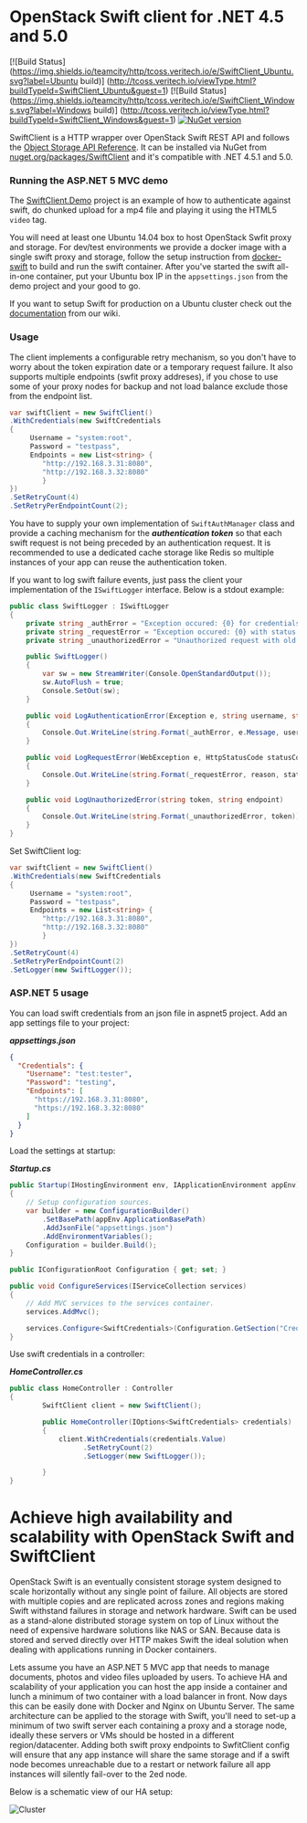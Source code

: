 # OpenStack Swift client for .NET 4.5 and 5.0

[![Build Status](https://img.shields.io/teamcity/http/tcoss.veritech.io/e/SwiftClient_Ubuntu.svg?label=Ubuntu build)]
(http://tcoss.veritech.io/viewType.html?buildTypeId=SwiftClient_Ubuntu&guest=1)
[![Build Status](https://img.shields.io/teamcity/http/tcoss.veritech.io/e/SwiftClient_Windows.svg?label=Windows build)]
(http://tcoss.veritech.io/viewType.html?buildTypeId=SwiftClient_Windows&guest=1)
[![NuGet version](https://img.shields.io/nuget/vpre/SwiftClient.svg)](https://www.nuget.org/packages/SwiftClient/)

SwiftClient is a HTTP wrapper over OpenStack Swift REST API and follows the [Object Storage API Reference](http://developer.openstack.org/api-ref-objectstorage-v1.html). It can be installed via NuGet from [nuget.org/packages/SwiftClient](https://www.nuget.org/packages/SwiftClient/) and it's compatible with .NET 4.5.1 and 5.0.

### Running the ASP.NET 5 MVC demo

The [SwiftClient.Demo](https://github.com/vtfuture/SwiftClient/tree/master/src/SwiftClient.Demo) project is an example of how to authenticate against swift, do chunked upload for a mp4 file and playing it using the HTML5 `video` tag. 

You will need at least one Ubuntu 14.04 box to host OpenStack Swfit proxy and storage. For dev/test environments we provide a docker image with a single swift proxy and storage, follow the setup instruction from [docker-swift](https://github.com/vtfuture/SwiftClient/tree/master/docker-swift) to build and run the swift container. After you've started the swift all-in-one container, put your Ubuntu box IP in the `appsettings.json` from the demo project and your good to go.

If you want to setup Swift for production on a Ubuntu cluster check out the [documentation](https://github.com/vtfuture/SwiftClient/wiki) from our wiki.

### Usage

The client implements a configurable retry mechanism, so you don't have to worry about the token expiration date or a temporary request failure. 
It also supports multiple endpoints (swfit proxy addreses), if you chose to use some of your proxy nodes for backup and not load balance exclude those from the endpoint list.

```cs
var swiftClient = new SwiftClient()
.WithCredentials(new SwiftCredentials
{
     Username = "system:root",
     Password = "testpass",
     Endpoints = new List<string> { 
		"http://192.168.3.31:8080",
		"http://192.168.3.32:8080"
		}
})
.SetRetryCount(4)
.SetRetryPerEndpointCount(2);
```

You have to supply your own implementation of `SwiftAuthManager` class and provide a caching mechanism for the ***authentication token*** so that each swift request is not being preceded by an authentication request. It is recommended to use a dedicated cache storage like Redis so multiple instances of your app can reuse the authentication token.

If you want to log swift failure events, just pass the client your implementation of the `ISwiftLogger` interface. Below is a stdout example:

```cs
public class SwiftLogger : ISwiftLogger
{
	private string _authError = "Exception occured: {0} for credentials {1} : {2} on proxy node {3}";
	private string _requestError = "Exception occured: {0} with status code: {1} for request url: {2}";
	private string _unauthorizedError = "Unauthorized request with old token {0}";

	public SwiftLogger()
	{
		var sw = new StreamWriter(Console.OpenStandardOutput());
		sw.AutoFlush = true;
		Console.SetOut(sw);
	}

	public void LogAuthenticationError(Exception e, string username, string password, string endpoint)
	{
		Console.Out.WriteLine(string.Format(_authError, e.Message, username, password, endpoint));
	}

	public void LogRequestError(WebException e, HttpStatusCode statusCode, string reason, string requestUrl)
	{
		Console.Out.WriteLine(string.Format(_requestError, reason, statusCode.ToString(), requestUrl));
	}

	public void LogUnauthorizedError(string token, string endpoint)
	{
		Console.Out.WriteLine(string.Format(_unauthorizedError, token));
	}
}
```

Set SwiftClient log:

```cs
var swiftClient = new SwiftClient()
.WithCredentials(new SwiftCredentials
{
     Username = "system:root",
     Password = "testpass",
     Endpoints = new List<string> { 
		"http://192.168.3.31:8080",
		"http://192.168.3.32:8080"
		}
})
.SetRetryCount(4)
.SetRetryPerEndpointCount(2)
.SetLogger(new SwiftLogger());
```

### ASP.NET 5 usage

You can load swift credentials from an json file in aspnet5 project. Add an app settings file to your project:

***appsettings.json***

```json
{
  "Credentials": {
    "Username": "test:tester",
    "Password": "testing",
    "Endpoints": [
      "https://192.168.3.31:8080",
      "https://192.168.3.32:8080"
    ]
  }
}
```
Load the settings at startup:

***Startup.cs***

```cs
public Startup(IHostingEnvironment env, IApplicationEnvironment appEnv)
{
	// Setup configuration sources.
	var builder = new ConfigurationBuilder()
		.SetBasePath(appEnv.ApplicationBasePath)
		.AddJsonFile("appsettings.json")
		.AddEnvironmentVariables();
	Configuration = builder.Build();
}

public IConfigurationRoot Configuration { get; set; }

public void ConfigureServices(IServiceCollection services)
{
	// Add MVC services to the services container.
	services.AddMvc();

	services.Configure<SwiftCredentials>(Configuration.GetSection("Credentials"));
}
```

Use swift credentials in a controller:

***HomeController.cs***

```cs
public class HomeController : Controller
{
        SwiftClient client = new SwiftClient();

        public HomeController(IOptions<SwiftCredentials> credentials)
        {
            client.WithCredentials(credentials.Value)
                  .SetRetryCount(2)
                  .SetLogger(new SwiftLogger());

        }
}
```

# Achieve high availability and scalability with OpenStack Swift and SwiftClient

OpenStack Swift is an eventually consistent storage system designed to scale horizontally without any single point of failure. All objects are stored with multiple copies and are replicated across zones and regions making Swift  withstand failures in storage and network hardware. Swift can be used as a stand-alone distributed storage system on top of Linux without the need of expensive hardware solutions like NAS or SAN. 
Because data is stored and served directly over HTTP makes Swift the ideal solution when dealing with applications running in Docker containers.

Lets assume you have an ASP.NET 5 MVC app that needs to manage documents, photos and video files uploaded by users. To achieve HA and scalability of your application you can host the app inside a container and lunch a minimum of two container with a load balancer in front. Now days this can be easily done with Docker and Nginx on Ubuntu Server. The same architecture can be applied to the storage with Swift, you'll need to set-up a minimum of two swift server each containing a proxy and a storage node, ideally these servers or VMs should be hosted in a different region/datacenter. Adding both swift proxy endpoints to SwfitClient config will ensure that any app instance will share the same storage and if a swift node becomes unreachable due to a restart or network failure all app instances will silently fail-over to the 2ed node.

Below is a schematic view of our HA setup:

![Cluster](https://github.com/vtfuture/SwiftClient/blob/master/src/SwiftClient.Demo/wwwroot//img/app-cluster.png)


 
